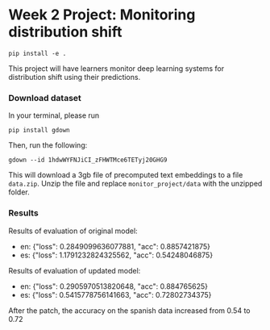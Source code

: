 # Week 2 Project: Monitoring distribution shift

```
pip install -e .
```

This project will have learners monitor deep learning systems for distribution shift using their predictions.

### Download dataset

In your terminal, please run
```
pip install gdown
```
Then, run the following:
```
gdown --id 1hdwWYFNJiCI_zFHWTMce6TETyj20GHG9
```
This will download a 3gb file of precomputed text embeddings to a file `data.zip`. Unzip the file and replace `monitor_project/data` with the unzipped folder. 


### Results
Results of evaluation of original model:
- en: {"loss": 0.2849099636077881, "acc": 0.8857421875}
- es: {"loss": 1.1791232824325562, "acc": 0.54248046875}

Results of evaluation of updated model:
- en: {"loss": 0.2905970513820648, "acc": 0.884765625}
- es: {"loss": 0.5415778756141663, "acc": 0.72802734375}

After the patch, the accuracy on the spanish data increased from 0.54 to 0.72